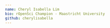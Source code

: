```yaml
---
name: Cheryl Isabella Lim
bio: rOpenSci Champion - Maastricht University
github: cherylisabella
---
```

